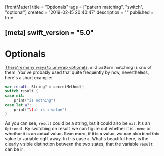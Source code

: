 [frontMatter]
title = "Optionals"
tags = ["pattern matching", "switch", "optional"]
created = "2019-02-15 20:40:47"
description = ""
published = true

[meta]
swift_version = "5.0"
---

# Optionals

[There\'re many ways to unwrap
optionals,](lnk::optional)
and pattern matching is one of them. You\'ve probably used that quite
frequently by now, nevertheless, here\'s a short example:

``` Swift
var result: String? = secretMethod()
switch result {
case nil:
    print("is nothing")
case let a?:
    print("\(a) is a value")
}
```

As you can see, `result` could be a string, but it could also be `nil`.
It\'s an `Optional`. By switching on result, we can figure out whether
it is `.none` or whether it is an actual value. Even more, if it is a
value, we can also bind this value to variable right away. In this case
`a`. What\'s beautiful here, is the clearly visible distinction between
the two states, that the variable `result` can be in.
